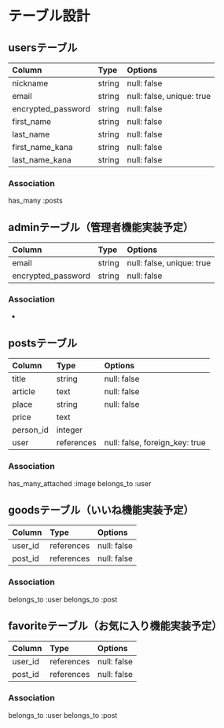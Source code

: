 # テーブル設計

## usersテーブル
| Column             | Type       | Options                        |
|:---                |:---        |:---                            |
|nickname            |string      |null: false                     |
|email               |string      |null: false, unique: true       |
|encrypted_password  |string      |null: false                     |
|first_name          |string      |null: false                     |
|last_name           |string      |null: false                     |
|first_name_kana     |string      |null: false                     |
|last_name_kana      |string      |null: false                     |

### Association
has_many :posts

## adminテーブル（管理者機能実装予定）
| Column             | Type       | Options                        |
|:---                |:---        |:---                            |
|email               |string      |null: false, unique: true       |
|encrypted_password  |string      |null: false                     |

### Association
-

## postsテーブル
| Column             | Type       | Options                        |
|:---                |:---        |:---                            |
|title               |string      |null: false                     |
|article             |text        |null: false                     |
|place               |string      |null: false                     |
|price               |text        |                                |
|person_id           |integer     |                                |
|user                |references  |null: false, foreign_key: true  |

### Association
has_many_attached :image
belongs_to :user

## goodsテーブル（いいね機能実装予定）
| Column             | Type       | Options                        |
|:---                |:---        |:---                            |
|user_id             |references  |null: false                     |
|post_id             |references  |null: false                     |

### Association
belongs_to :user
belongs_to :post

## favoriteテーブル（お気に入り機能実装予定）
| Column             | Type       | Options                        |
|:---                |:---        |:---                            |
|user_id             |references  |null: false                     |
|post_id             |references  |null: false                     |

### Association
belongs_to :user
belongs_to :post